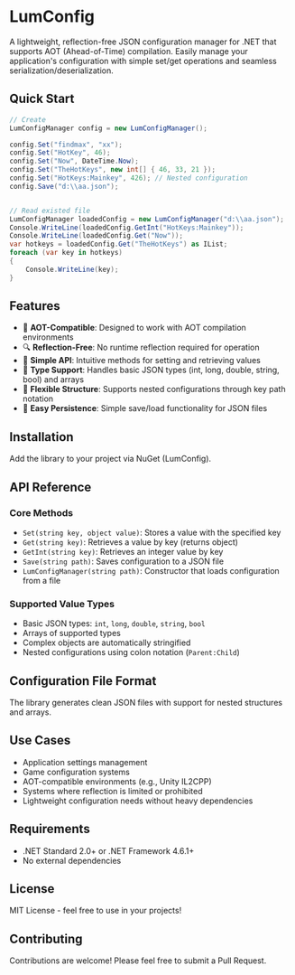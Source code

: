 # LumConfig

A lightweight, reflection-free JSON configuration manager for .NET that supports AOT (Ahead-of-Time) compilation. Easily manage your application's configuration with simple set/get operations and seamless serialization/deserialization.

## Quick Start

```csharp
// Create
LumConfigManager config = new LumConfigManager();

config.Set("findmax", "xx");
config.Set("HotKey", 46);
config.Set("Now", DateTime.Now);
config.Set("TheHotKeys", new int[] { 46, 33, 21 });
config.Set("HotKeys:Mainkey", 426); // Nested configuration
config.Save("d:\\aa.json");


// Read existed file
LumConfigManager loadedConfig = new LumConfigManager("d:\\aa.json");
Console.WriteLine(loadedConfig.GetInt("HotKeys:Mainkey"));
Console.WriteLine(loadedConfig.Get("Now"));
var hotkeys = loadedConfig.Get("TheHotKeys") as IList;
foreach (var key in hotkeys)
{
    Console.WriteLine(key);
}
```


## Features

- 🚀 **AOT-Compatible**: Designed to work with AOT compilation environments
- 🔍 **Reflection-Free**: No runtime reflection required for operation
- 📝 **Simple API**: Intuitive methods for setting and retrieving values
- 🎯 **Type Support**: Handles basic JSON types (int, long, double, string, bool) and arrays
- 🔧 **Flexible Structure**: Supports nested configurations through key path notation
- 💾 **Easy Persistence**: Simple save/load functionality for JSON files

## Installation

Add the library to your project via NuGet (LumConfig).

## API Reference

### Core Methods

- `Set(string key, object value)`: Stores a value with the specified key
- `Get(string key)`: Retrieves a value by key (returns object)
- `GetInt(string key)`: Retrieves an integer value by key
- `Save(string path)`: Saves configuration to a JSON file
- `LumConfigManager(string path)`: Constructor that loads configuration from a file

### Supported Value Types

- Basic JSON types: `int`, `long`, `double`, `string`, `bool`
- Arrays of supported types
- Complex objects are automatically stringified
- Nested configurations using colon notation (`Parent:Child`)

## Configuration File Format

The library generates clean JSON files with support for nested structures and arrays.

## Use Cases

- Application settings management
- Game configuration systems
- AOT-compatible environments (e.g., Unity IL2CPP)
- Systems where reflection is limited or prohibited
- Lightweight configuration needs without heavy dependencies

## Requirements

- .NET Standard 2.0+ or .NET Framework 4.6.1+
- No external dependencies

## License

MIT License - feel free to use in your projects!

## Contributing

Contributions are welcome! Please feel free to submit a Pull Request.
